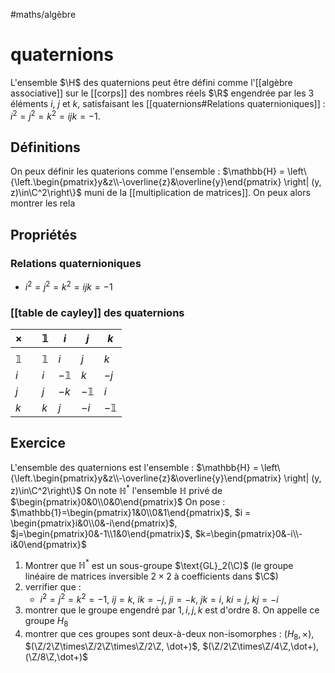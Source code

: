 #maths/algèbre 
# quaternions

L'ensemble $\H$ des quaternions peut être défini comme l'[[algèbre associative]] sur le [[corps]] des nombres réels $\R$ engendrée par les 3 éléments $i$, $j$ et $k$, satisfaisant les [[quaternions#Relations quaternioniques]] : $i^2 = j^2 = k^2 = ijk = -1$.


## Définitions
On peux définir les quaterions comme l'ensemble : $\mathbb{H} = \left\{\left.\begin{pmatrix}y&z\\-\overline{z}&\overline{y}\end{pmatrix} \right| (y, z)\in\C^2\right\}$ muni de la [[multiplication de matrices]].
On peux alors montrer les rela


## Propriétés

### Relations quaternioniques
 - $i^2 = j^2 = k^2 = ijk = -1$

### [[table de cayley]] des quaternions
| $\times$   |     | $\mathbb 1$ | $i$         | $j$         | $k$         |
| ---------- | --- | ----------- | ----------- | ----------- | ----------- |
|            |     |             |             |             |             |
| $\mathbb1$ |     | $\mathbb1$  | $i$         | $j$         | $k$         |
| $i$        |     | $i$         | $-\mathbb1$ | $k$         | $-j$        |
| $j$        |     | $j$         | $-k$        | $-\mathbb1$ | $i$         |
| $k$        |     | $k$         | $j$         | $-i$        | $-\mathbb1$ |

## Exercice
L'ensemble des quaternions est l'ensemble :
$\mathbb{H} = \left\{\left.\begin{pmatrix}y&z\\-\overline{z}&\overline{y}\end{pmatrix} \right| (y, z)\in\C^2\right\}$
On note $\mathbb{H}^*$ l'ensemble $\mathbb{H}$ privé de $\begin{pmatrix}0&0\\0&0\end{pmatrix}$
On pose :
$\mathbb{1}=\begin{pmatrix}1&0\\0&1\end{pmatrix}$, $i = \begin{pmatrix}i&0\\0&-i\end{pmatrix}$, $j=\begin{pmatrix}0&-1\\1&0\end{pmatrix}$, $k=\begin{pmatrix}0&-i\\-i&0\end{pmatrix}$

 1. Montrer que $\mathbb{H}^*$ est un sous-groupe $\text{GL}_2(\C)$ (le groupe linéaire de matrices inversible $2\times2$ à coefficients dans $\C$)
 2. verrifier que :
     - $i^2 = j^2 = k^2 = -1$, $ij=k$, $ik=-j$, $ji=-k$, $jk=i$, $ki=j$, $kj=-i$
 3. montrer que le groupe engendré par $1, i, j, k$ est d'ordre 8. On appelle ce groupe $H_8$
 4. montrer que ces groupes sont deux-à-deux non-isomorphes : $(H_8, \times)$, $(\Z/2\Z\times\Z/2\Z\times\Z/2\Z, \dot+)$, $(\Z/2\Z\times\Z/4\Z,\dot+), (\Z/8\Z,\dot+)$
